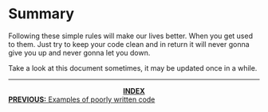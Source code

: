 # Summary

Following these simple rules will make our lives better. When you get used to them. Just try to keep your code clean and in return it will never gonna give you up and never gonna let you down.

Take a look at this document sometimes, it may be updated once in a while.

<hr>

<div align="center">
<b><a href="../README.md">INDEX</a></b>
</div>
<div align="left">
<a href="../examples-of-poorly-written-code/README.md"><b>PREVIOUS:</b> Examples of poorly written code</a>
</div>